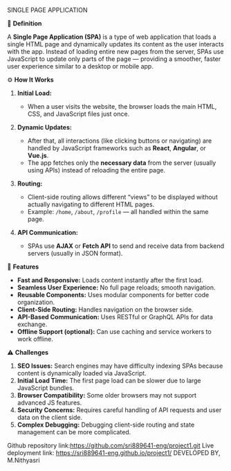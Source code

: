 SINGLE PAGE APPLICATION

🧩 **Definition**

A **Single Page Application (SPA)** is a type of web application that loads a single HTML page and dynamically updates its content as the user interacts with the app.
Instead of loading entire new pages from the server, SPAs use JavaScript to update only parts of the page — providing a smoother, faster user experience similar to a desktop or mobile app.

⚙️ **How It Works**

1. **Initial Load:**

   * When a user visits the website, the browser loads the main HTML, CSS, and JavaScript files just once.

2. **Dynamic Updates:**

   * After that, all interactions (like clicking buttons or navigating) are handled by JavaScript frameworks such as **React**, **Angular**, or **Vue.js**.
   * The app fetches only the **necessary data** from the server (usually using APIs) instead of reloading the entire page.

3. **Routing:**

   * Client-side routing allows different “views” to be displayed without actually navigating to different HTML pages.
   * Example: `/home`, `/about`, `/profile` — all handled within the same page.

4. **API Communication:**

   * SPAs use **AJAX** or **Fetch API** to send and receive data from backend servers (usually in JSON format).

 🚀 **Features**

* **Fast and Responsive:** Loads content instantly after the first load.
* **Seamless User Experience:** No full page reloads; smooth navigation.
* **Reusable Components:** Uses modular components for better code organization.
* **Client-Side Routing:** Handles navigation on the browser side.
* **API-Based Communication:** Uses RESTful or GraphQL APIs for data exchange.
* **Offline Support (optional):** Can use caching and service workers to work offline.

⚠️ **Challenges**

1. **SEO Issues:**
   Search engines may have difficulty indexing SPAs because content is dynamically loaded via JavaScript.
2. **Initial Load Time:**
   The first page load can be slower due to large JavaScript bundles.
3. **Browser Compatibility:**
   Some older browsers may not support advanced JS features.
4. **Security Concerns:**
   Requires careful handling of API requests and user data on the client side.
5. **Complex Debugging:**
   Debugging client-side routing and state management can be more complicated.
   
Github repository link:https://github.com/sri889641-eng/project1.git
Live deployment link: https://sri889641-eng.github.io/project1/
DEVELOPED BY,
M.Nithyasri


